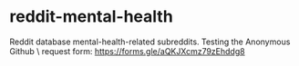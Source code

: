 # reddit-mental-health
Reddit database mental-health-related subreddits.
Testing the Anonymous Github
\\
request form: https://forms.gle/aQKJXcmz79zEhddg8 
